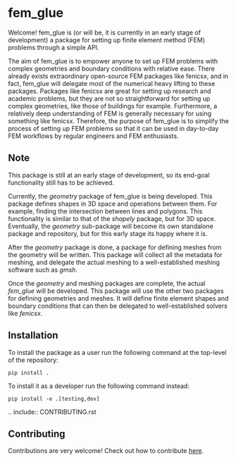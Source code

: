 # fem_glue

Welcome! fem_glue is (or will be, it is currently in an early stage of development) a package for setting up finite element method (FEM) problems through a simple API. 

The aim of fem_glue is to empower anyone to set up FEM problems with complex geometries and boundary conditions with relative ease.
There already exists extraordinary open-source FEM packages like fenicsx, and in fact, fem_glue will delegate most of the numerical heavy lifting to these packages.
Packages like fenicsx are great for setting up research and academic problems, but they are not so straightforward for setting up complex geometries, like those of buildings for example.
Furthermore, a relatively deep understanding of FEM is generally necessary for using something like fenicsx.
Therefore, the purpose of fem_glue is to simplify the process of setting up FEM problems so that it can be used in day-to-day FEM workflows by regular engineers and FEM enthusiasts.


## Note

This package is still at an early stage of development, so its end-goal functionality still has to be achieved.

Currently, the _geometry_ package of fem_glue is being developed. 
This package defines shapes in 3D space and operations between them. 
For example, finding the intersection between lines and polygons.
This functionality is similar to that of the _shapely_ package, but for 3D space.
Eventually, the _geometry_ sub-package will become its own standalone package and repository, but for this early stage its happy where it is.

After the _geometry_ package is done, a package for defining meshes from the geometry will be written.
This package will collect all the metadata for meshing, and delegate the actual meshing to a well-established meshing software such as _gmsh_.

Once the _geometry_ and meshing packages are complete, the actual _fem_glue_ will be developed.
This package will use the other two packages for defining geometries and meshes.
It will define finite element shapes and boundary conditions that can then be delegated to well-established solvers like _fenicsx_.


## Installation

To install the package as a user run the following command at the top-level of the repository:

```shell
pip install .
```

To install it as a developer run the following command instead:

```shell
pip install -e .[testing,dev]
```

.. include:: CONTRIBUTING.rst


## Contributing

Contributions are very welcome!
Check out how to contribute [here](CONTRIBUTING.md).
